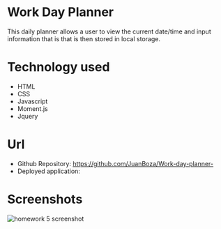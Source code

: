 # Work Day Planner
  This daily planner allows a user to view the current date/time and input information that is that is then stored in local     storage. 


# Technology used 
  * HTML 
  * CSS 
  * Javascript
  * Moment.js 
  * Jquery 

# Url  
 * Github Repository: https://github.com/JuanBoza/Work-day-planner-
 * Deployed application:
 
# Screenshots
![homework 5 screenshot ](https://user-images.githubusercontent.com/70541910/107166126-47663180-6972-11eb-8e55-f024f89f5685.png)
